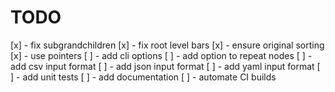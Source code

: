 # TODO

[x] - fix subgrandchildren
[x] - fix root level bars
[x] - ensure original sorting
[x] - use pointers
[ ] - add cli options
[ ] - add option to repeat nodes
[ ] - add csv input format
[ ] - add json input format
[ ] - add yaml input format
[ ] - add unit tests
[ ] - add documentation
[ ] - automate CI builds
